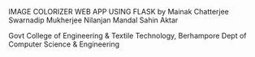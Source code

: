 IMAGE COLORIZER WEB APP USING FLASK
by 
Mainak Chatterjee
Swarnadip Mukherjee
Nilanjan Mandal
Sahin Aktar

Govt College of Engineering & Textile Technology, Berhampore
Dept of Computer Science & Engineering